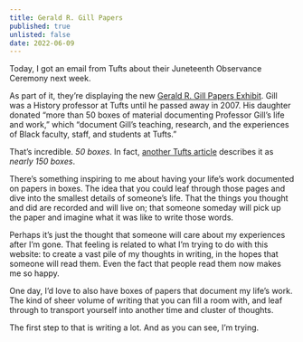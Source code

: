 ```yaml
---
title: Gerald R. Gill Papers
published: true
unlisted: false
date: 2022-06-09
---
```


Today, I got an email from Tufts about their Juneteenth Observance Ceremony next week.

As part of it, they’re displaying the new [Gerald R. Gill Papers Exhibit](https://dca.tufts.edu/use-our-collections/featured-collections/gerald-r-gill-papers). Gill was a History professor at Tufts until he passed away in 2007. His daughter donated “more than 50 boxes of material documenting Professor Gill’s life and work,” which “document Gill’s teaching, research, and the experiences of Black faculty, staff, and students at Tufts.”

That’s incredible. _50 boxes_. In fact, [another Tufts article](https://dca.tufts.edu/about/news/The%20Gerald%20R.%20Gill%20Papers%20at%20Digital%20Collections%20and%20Archives) describes it as _nearly 150 boxes_.

There’s something inspiring to me about having your life’s work documented on papers in boxes. The idea that you could leaf through those pages and dive into the smallest details of someone’s life. That the things you thought and did are recorded and will live on; that someone someday will pick up the paper and imagine what it was like to write those words.

Perhaps it’s just the thought that someone will care about my experiences after I’m gone. That feeling is related to what I’m trying to do with this website: to create a vast pile of my thoughts in writing, in the hopes that someone will read them. Even the fact that people read them now makes me so happy.

One day, I’d love to also have boxes of papers that document my life’s work. The kind of sheer volume of writing that you can fill a room with, and leaf through to transport yourself into another time and cluster of thoughts.

The first step to that is writing a lot. And as you can see, I’m trying.

